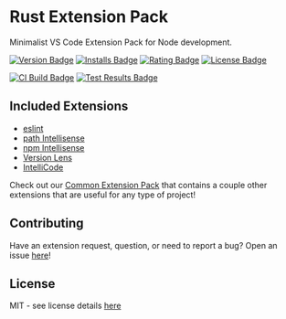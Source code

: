 # Rust Extension Pack
Minimalist VS Code Extension Pack for Node development. 

[![Version Badge][version-badge]][ext-url]
[![Installs Badge][installs-badge]][ext-url]
[![Rating Badge][rating-badge]][ext-url]
[![License Badge][license-badge]][license-url]  

[![CI Build Badge][ci-badge]][ci-pipeline-url]
[![Test Results Badge][tests-badge]][ci-pipeline-url]

## Included Extensions

* [eslint][eslint-ext-url]
* [path Intellisense][path-intellisense-ext-url]
* [npm Intellisense][npm-intellisense-ext-url]
* [Version Lens][versionlens-ext-url]
* [IntelliCode][intellicode-ext-url]

Check out our [Common Extension Pack][common-ext-pack-url] that contains a couple other extensions that are useful for any type of project!

## Contributing
Have an extension request, question, or need to report a bug? Open an issue [here][open-issue-url]!

## License
MIT - see license details [here][license-url] 

[license-url]: https://github.com/swellaby/vscode-node-pack/blob/master/LICENSE
[contributing-doc-url]: https://github.com/swellaby/vscode-node-pack/blob/master/.github/CONTRIBUTING.md
[license-badge]: https://img.shields.io/github/license/swellaby/vscode-node-pack.svg?style=flat-square&color=blue
[ci-badge]: https://img.shields.io/azure-devops/build/swellaby/opensource/79/master.svg?style=flat-square
[ci-pipeline-url]: https://dev.azure.com/swellaby/OpenSource/_build?definitionId=79
[tests-badge]: https://img.shields.io/azure-devops/tests/swellaby/opensource/79/master.svg?style=flat-square
[installs-badge]: https://img.shields.io/vscode-marketplace/d/swellaby.node-pack.svg?style=flat-square
[version-badge]: https://img.shields.io/vscode-marketplace/v/swellaby.node-pack.svg?style=flat-square&label=marketplace
[rating-badge]: https://img.shields.io/vscode-marketplace/r/swellaby.node-pack.svg?style=flat-square
[ext-url]: https://marketplace.visualstudio.com/items?itemName=swellaby.node-pack
[common-ext-pack-url]: https://marketplace.visualstudio.com/items?itemName=swellaby.common-pack
[open-issue-url]: https://github.com/swellaby/vscode-node-pack/issues/new/choose
[eslint-ext-url]: https://marketplace.visualstudio.com/items?itemName=dbaeumer.vscode-eslint
[path-intellisense-ext-url]: https://marketplace.visualstudio.com/items?itemName=christian-kohler.path-intellisense
[npm-intellisense-ext-url]: https://marketplace.visualstudio.com/items?itemName=christian-kohler.npm-intellisense
[versionlens-ext-url]: https://marketplace.visualstudio.com/items?itemName=pflannery.vscode-versionlens
[intellicode-ext-url]: https://marketplace.visualstudio.com/items?itemName=VisualStudioExptTeam.vscodeintellicode
